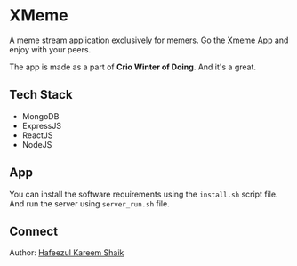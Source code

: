 # XMeme

A meme stream application exclusively for memers. Go the [Xmeme App](http://3.7.120.206:8081/) and enjoy with your peers.

The app is made as a part of **Crio Winter of Doing**. And it's a great.

## Tech Stack
- MongoDB
- ExpressJS
- ReactJS
- NodeJS

## App
You can install the software requirements using the `install.sh` script file. And run the server using `server_run.sh` file.

## Connect

Author: [Hafeezul Kareem Shaik](https://www.linkedin.com/in/hafeezulkareem/)